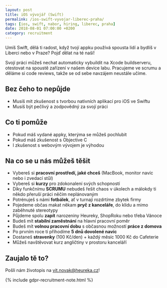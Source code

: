 ```yaml
---
layout: post
title: iOS vývojář (Swift)
permalink: /ios-swift-vyvojar-liberec-praha/
tags: [ios, swift, nabor, hiring, liberec, praha]
date: 2018-08-01 07:00:00 +0200
category: recruitment
---
```


Umíš Swift, dělá ti radost, když tvojí appku používá spousta lidí a bydlíš v Liberci nebo v Praze? Pojď dělat na té
naší!

Svojí práci můžeš nechat automaticky vybuildit na Xcode buildserveru, otestovat na spoustě zařízení v našem device labu.
Pracujeme ve scrumu a děláme si code reviews, takže se od sebe navzájem neustále učíme.

## Bez čeho to nepůjde
* Musíš mít zkušenost s tvorbou nativních aplikací pro iOS ve Swiftu
* Musíš být pečlivý a zodpovědný za svojí práci

## Co ti pomůže
* Pokud máš vydané appky, kterýma se můžeš pochlubit
* Pokud máš zkušenost s Objective C
* I zkušenost s webovým vývojem je výhodou

## Na co se u nás můžeš těšit
* Vybereš si **pracovní prostředí, jaké chceš** (MacBook, monitor navíc nebo i zvedací stůl)
* Vybereš si **kurzy** pro zdokonalení svých schopností
* Díky funkčnímu **SCRUMU** nebudeš řešit chaos v úkolech a málokdy ti někdo přeruší práci něčím neplánovaným
* Potrénuješ s námi **fotbálek**, ať v turnaji rozdrtíme zbytek firmy
* Pojedeme občas makat někam **pryč z kanceláře**, do klidu a mimo zaběhnuté stereotypy
* Půjdeme spolu **zapít** narozeniny Heureky, ShopRoku nebo třeba Vánoce
* Budeš mít **stabilní zaměstnání** na hlavní pracovní poměr
* Budeš mít **volnou pracovní dobu** s občasnou možností **práce z domova**
* Po prvním roce ti přihodíme **5 dnů dovolené navíc**
* Dostaneš **stravenky** (100 Kč/den) + každý měsíc 1000 Kč do Cafeterie
* Můžeš navštěvovat kurz angličtiny v prostoru kanceláří

## Zaujalo tě to?
Pošli nám životopis na [vit.novak@heureka.cz](mailto:vit.novak@heureka.cz "poslat email")!

{% include gdpr-recruitment-note.html %}
